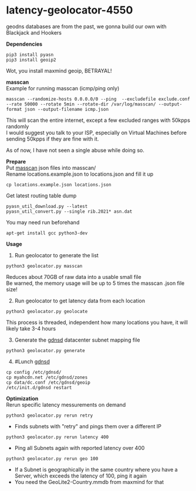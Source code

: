 # latency-geolocator-4550

geodns databases are from the past, we gonna build our own with Blackjack and Hookers

**Dependencies**<br />
```
pip3 install pyasn
pip3 install geoip2
```
Wot, you install maxmind geoip, BETRAYAL!

**masscan**<br />
Example for running masscan (icmp/ping only)
```
masscan --randomize-hosts 0.0.0.0/0 --ping  --excludefile exclude.conf --rate 50000 --rotate 5min --rotate-dir /var/log/masscan/ --output-format json --output-filename icmp.json
```
This will scan the entire internet, except a few excluded ranges with 50kpps randomly<br />
I would suggest you talk to your ISP, especially on Virtual Machines before sending 50kpps if they are fine with it.

As of now, I have not seen a single abuse while doing so.

**Prepare**<br />
Put [masscan](https://github.com/robertdavidgraham/masscan) json files into masscan/<br />
Rename locations.example.json to locations.json and fill it up<br />
```
cp locations.example.json locations.json
```
Get latest routing table dump
```
pyasn_util_download.py --latest
pyasn_util_convert.py --single rib.2021* asn.dat
```
You may need run beforehand
```
apt-get install gcc python3-dev
```

**Usage**<br />
1. Run geolocator to generate the list<br />
```
python3 geolocator.py masscan
```
Reduces about 70GB of raw data into a usable small file<br />
Be warned, the memory usage will be up to 5 times the masscan .json file size!<br />

2. Run geolocator to get latency data from each location
```
python3 geolocator.py geolocate
```
This process is threaded, independent how many locations you have, it will likely take 3-4 hours<br />

3. Generate the [gdnsd](https://github.com/gdnsd/gdnsd) datacenter subnet mapping file
```
python3 geolocator.py generate
```

4. #Lunch [gdnsd](https://github.com/gdnsd/gdnsd)
```
cp config /etc/gdnsd/
cp myahcdn.net /etc/gdnsd/zones
cp data/dc.conf /etc/gdnsd/geoip
/etc/init.d/gdnsd restart
```

**Optimization**<br />
Rerun specific latency messurements on demand
```
python3 geolocator.py rerun retry
```
- Finds subnets with "retry" and pings them over a different IP
```
python3 geolocator.py rerun latency 400
```
- Ping all Subnets again with reported latency over 400
```
python3 geolocator.py rerun geo 100
```
- If a Subnet is geographically in the same country where you have a Server, which exceeds the latency of 100, ping it again<br />
- You need the GeoLite2-Country.mmdb from maxmind for that
